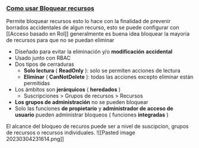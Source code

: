 ### [Como usar Bloquear recursos](https://youtu.be/eDH20Ve0eI0?list=PLGjZwEtPN7j-Q59JYso3L4_yoCjj2syrM&t=200)
Permite bloquear recursos esto lo hace con la finalidad de prevenir borrados accidentales de algun recurso, esto se puede configurar con [[Acceso basado en Rol]] generalmente es buena idea bloquear la mayoria de recursos para que no se puedan eliminar
-   Diseñado para evitar la eliminación y/o **modificación** **accidental**
-   Usado junto con RBAC
-   Dos tipos de cerraduras
    -   **Solo lectura** ( **ReadOnly** ): solo se permiten acciones de lectura
    -   **Eliminar** ( **CanNotDelete** ): todas las acciones excepto eliminar están permitidas
-   Los ámbitos son **jerárquicos** ( **heredados** )
    -   Suscripciones > Grupos de recursos > Recursos
-   **Los grupos de administración** no se pueden bloquear
-   Solo las funciones **de propietario** y **administrador de acceso de usuario** pueden administrar bloqueos ( funciones **integradas** )

El alcance del bloqueo de recuros puede ser a nivel de suscipcion, grupos de recursos o recursos individuales.
![[Pasted image 20230304231614.png]]